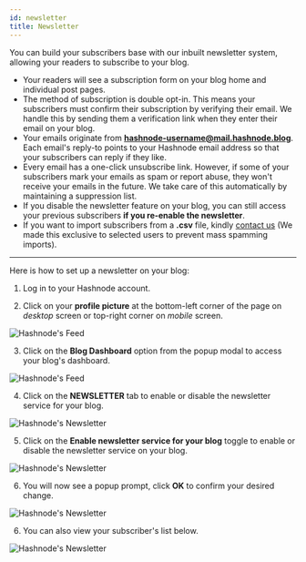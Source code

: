 ```yaml
---
id: newsletter
title: Newsletter
---
```


You can build your subscribers base with our inbuilt newsletter system, allowing your readers to subscribe to your blog.

- Your readers will see a subscription form on your blog home and individual post pages.
- The method of subscription is double opt-in. This means your subscribers must confirm their subscription by verifying their email. We handle this by sending them a verification link when they enter their email on your blog.
- Your emails originate from **hashnode-username@mail.hashnode.blog**. Each email's reply-to points to your Hashnode email address so that your subscribers can reply if they like.
- Every email has a one-click unsubscribe link. However, if some of your subscribers mark your emails as spam or report abuse, they won't receive your emails in the future. We take care of this automatically by maintaining a suppression list.
- If you disable the newsletter feature on your blog, you can still access your previous subscribers **if you re-enable the newsletter**.
- If you want to import subscribers from a **.csv** file, kindly [contact us](mailto:hello@hashnode.com) (We made this exclusive to selected users to prevent mass spamming imports).

---

Here is how to set up a newsletter on your blog:

1. Log in to your Hashnode account.

2. Click on your **profile picture** at the bottom-left corner of the page on *desktop* screen or top-right corner on *mobile* screen.

![Hashnode's Feed](https://cdn.hashnode.com/res/hashnode/image/upload/v1600711465204/4Mb1R5qj8.png?auto=compress)

3. Click on the **Blog Dashboard** option from the popup modal to access your blog's dashboard.

![Hashnode's Feed](https://cdn.hashnode.com/res/hashnode/image/upload/v1601380906521/1QhsZ20tP.png?auto=compress)

4. Click on the **NEWSLETTER** tab to enable or disable the newsletter service for your blog.

![Hashnode's Newsletter](https://cdn.hashnode.com/res/hashnode/image/upload/v1611050839343/0LgSDlnPj.png?auto=compress)

5. Click on the **Enable newsletter service for your blog** toggle to enable or disable the newsletter service on your blog.

![Hashnode's Newsletter](https://cdn.hashnode.com/res/hashnode/image/upload/v1611050871902/qVUKsQEx3.png?auto=compress)

6. You will now see a popup prompt, click **OK** to confirm your desired change.

![Hashnode's Newsletter](https://cdn.hashnode.com/res/hashnode/image/upload/v1611051270679/EjYwmeda5.png?auto=compress)

6. You can also view your subscriber's list below.

![Hashnode's Newsletter](https://cdn.hashnode.com/res/hashnode/image/upload/v1611051312684/_p_JgTzUm.png?auto=compress)
